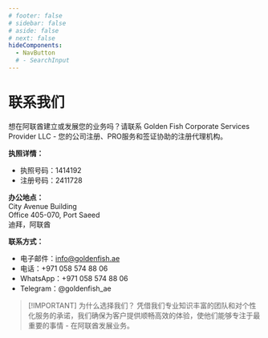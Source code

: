 ```yaml
---
# footer: false
# sidebar: false
# aside: false
# next: false
hideComponents:
  - NavButton
  # - SearchInput
---
```


<!-- <p>
  <img src="/img/Logo.avif" alt="标志" width="100" height="100" style="margin-left: 50%;">
</p> -->

# 联系我们

想在阿联酋建立或发展您的业务吗？请联系 Golden Fish Corporate Services Provider LLC - 您的公司注册、PRO服务和签证协助的注册代理机构。

**执照详情：**

- 执照号码：1414192
- 注册号码：2411728

**办公地点：**  
City Avenue Building  
Office 405-070, Port Saeed  
迪拜，阿联酋

**联系方式：**

- 电子邮件：info@goldenfish.ae
- 电话：+971 058 574 88 06
- WhatsApp：+971 058 574 88 06
- Telegram：@goldenfish_ae

<!-- WhatsApp us at [+971 058 574 88 06](https://wa.me/message/KDLD4FZVW7EUC1)
Telegram us at [@goldenfish_ae](https://t.me/goldenfish_ae) -->

> [!IMPORTANT] 为什么选择我们？
> 凭借我们专业知识丰富的团队和对个性化服务的承诺，我们确保为客户提供顺畅高效的体验，使他们能够专注于最重要的事情 - 在阿联酋发展业务。

<ContactFormModalNav buttonText="咨询专家" formStyle="display: block; margin: 2rem auto;"/>